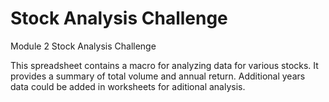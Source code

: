 # Stock Analysis Challenge
Module 2 Stock Analysis Challenge

This spreadsheet contains a macro for analyzing data for various stocks.  It provides a summary of total volume and annual return. Additional years data could be added in worksheets for aditional analysis.
